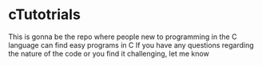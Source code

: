 # cTutotrials

This is gonna be the repo where people new to programming in the C language can find easy programs in C
If you have any questions regarding the nature of the code or you find it challenging, let me know
